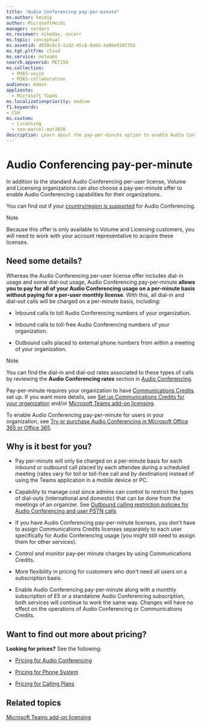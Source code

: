 ```yaml
---
title: "Audio Conferencing pay-per-minute"
ms.author: heidip
author: MicrosoftHeidi
manager: serdars
ms.reviewer: mikedav, oscarr
ms.topic: conceptual
ms.assetid: d050c8c3-1cd2-45c8-8a6d-2e86e938f356
ms.tgt.pltfrm: cloud
ms.service: msteams
search.appverid: MET150
ms.collection: 
  - M365-voice
  - M365-collaboration
audience: Admin
appliesto: 
  - Microsoft Teams
ms.localizationpriority: medium
f1.keywords:
- CSH
ms.custom: 
  - Licensing
  - seo-marvel-mar2020
description: Learn about the pay-per-minute option to enable Audio Conferencing capabilities for organizations using Microsoft Volume Licensing.
---
```


# Audio Conferencing pay-per-minute

In addition to the standard Audio Conferencing per-user license, Volume and Licensing organizations can also choose a pay-per-minute offer to enable Audio Conferencing capabilities for their organizations.
  
You can find out if your [country/region is supported](country-and-region-availability-for-audio-conferencing-and-calling-plans/country-and-region-availability-for-audio-conferencing-and-calling-plans.md) for Audio Conferencing.

> [!NOTE]
> Because this offer is only available to Volume and Licensing customers, you will need to work with your account representative to acquire these licenses.
  
## Need some details?

Whereas the Audio Conferencing per-user license offer includes dial-in usage and some dial-out usage, Audio Conferencing pay-per-minute **allows you to pay for all of your Audio Conferencing usage on a per-minute basis without paying for a per-user monthly license**. With this, all dial-in and dial-out calls will be charged on a per-minute basis, including:
  
- Inbound calls to toll Audio Conferencing numbers of your organization.

- Inbound calls to toll-free Audio Conferencing numbers of your organization.

- Outbound calls placed to external phone numbers from within a meeting of your organization.

> [!NOTE]
> You can find the dial-in and dial-out rates associated to these types of calls by reviewing the **Audio Conferencing rates** section in [Audio Conferencing](https://www.microsoft.com/microsoft-teams/audio-conferencing).

Pay-per-minute requires your organization to have [Communications Credits](what-are-communications-credits.md) set up. If you want more details, see [Set up Communications Credits for your organization](set-up-communications-credits-for-your-organization.md) and/or [Microsoft Teams add-on licensing](/microsoftteams/teams-add-on-licensing/microsoft-teams-add-on-licensing).

To enable Audio Conferencing pay-per-minute for users in your organization, see [Try or purchase Audio Conferencing in Microsoft Office 365 or Office 365](try-or-purchase-audio-conferencing-in-office-365-for-teams.md).

## Why is it best for you?

- Pay per-minute will only be charged on a per-minute basis for each inbound or outbound call placed by each attendee during a scheduled meeting (rates vary for toll or toll-free call and by destination) instead of using the Teams application in a mobile device or PC.

- Capability to manage cost since admins can control to restrict the types of dial-outs (international and domestic) that can be done from the meetings of an organizer. See [Outbound calling restriction policies for Audio Conferencing and user PSTN calls](./outbound-calling-restriction-policies.md)

- If you have Audio Conferencing pay-per-minute licenses, you don't have to assign Communications Credits licenses separately to each user specifically for Audio Conferencing usage (you might still need to assign them for other services).

- Control and monitor pay-per minute charges by using Communications Credits.

- More flexibility in pricing for customers who don't need all users on a subscription basis.

- Enable Audio Conferencing pay-per-minute along with a monthly subscription of E5 or a standalone Audio Conferencing subscription, both services will continue to work the same way. Changes will have no effect on the operations of Audio Conferencing or Communications Credits.
  
## Want to find out more about pricing?

 **Looking for prices?** See the following:

- [Pricing for Audio Conferencing](https://www.microsoft.com/microsoft-teams/audio-conferencing)

- [Pricing for Phone System](https://www.microsoft.com/microsoft-teams/voice-calling )

- [Pricing for Calling Plans](https://www.microsoft.com/microsoft-teams/voice-calling)

## Related topics
  
[Microsoft Teams add-on licensing](./teams-add-on-licensing/microsoft-teams-add-on-licensing.md)
